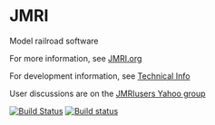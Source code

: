 # JMRI

Model railroad software

For more information, see [JMRI.org](http://jmri.org)

For development information, see [Technical Info](http://jmri.org/help/en/html/doc/Technical)

User discussions are on the [JMRIusers Yahoo group](https://groups.yahoo.com/neo/groups/jmriusers/info)

[![Build Status](https://travis-ci.org/JMRI/JMRI.svg?branch=master)](https://travis-ci.org/JMRI/JMRI)
[![Build status](https://ci.appveyor.com/api/projects/status/1wa25bdftg5241hk/branch/master?svg=true)](https://ci.appveyor.com/project/JMRI/jmri/branch/master)
